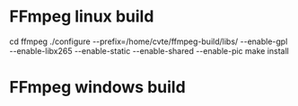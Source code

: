 # FFmpeg linux build

cd ffmpeg
./configure --prefix=/home/cvte/ffmpeg-build/libs/ --enable-gpl --enable-libx265 --enable-static --enable-shared --enable-pic
make install


# FFmpeg windows build